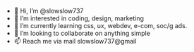 - 👋 Hi, I’m @slowslow737
- 👀 I’m interested in coding, design, marketing
- 🌱 I’m currently learning css, ux, webdev, e-com, soc/g ads.
- 💞️ I’m looking to collaborate on anything simple
- 📫 Reach me via mail slowslow737@gmail
